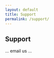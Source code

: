 ```yaml
---
layout: default
title: Support
permalink: /support/
---
```

<section class="text-center bg--dark vh-7">
    <div class="container">
        <div class="row">
            <div class="col-md-10 col-lg-8">
                <h2>Support</h2>
                <p class="lead"> ... email us ...</p>
            </div>
        </div>
    </div>
</section>